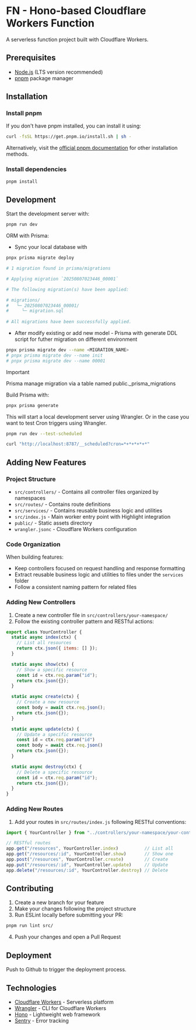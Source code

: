 # FN - Hono-based Cloudflare Workers Function

A serverless function project built with Cloudflare Workers.

## Prerequisites

- [Node.js](https://nodejs.org/) (LTS version recommended)
- [pnpm](https://pnpm.io/) package manager

## Installation

### Install pnpm

If you don't have pnpm installed, you can install it using:

```bash
curl -fsSL https://get.pnpm.io/install.sh | sh -
```

Alternatively, visit the [official pnpm documentation](https://pnpm.io/installation) for other installation methods.

### Install dependencies

```bash
pnpm install
```

## Development

Start the development server with:

```bash
pnpm run dev
```

ORM with Prisma:

- Sync your local database with
```bash
pnpx prisma migrate deploy
```
```bash
# 1 migration found in prisma/migrations

# Applying migration `20250807023446_00001`

# The following migration(s) have been applied:

# migrations/
#   └─ 20250807023446_00001/
#     └─ migration.sql
      
# All migrations have been successfully applied.
```

- After modify existing or add new model - Prisma with generate DDL script for futher migration on different environment

```bash
pnpx prisma migrate dev --name <MIGRATION_NAME>
# pnpx prisma migrate dev --name init
# pnpx prisma migrate dev --name 00001
```

> [!IMPORTANT]
>
> Prisma manage migration via a table named public._prisma_migrations

Build Prisma with:
```bash
pnpx prisma generate
```

This will start a local development server using Wrangler. Or in the case you want to test Cron triggers using Wrangler.

```bash
pnpm run dev --test-scheduled

curl "http://localhost:8787/__scheduled?cron=*+*+*+*+*"
```

## Adding New Features

### Project Structure

- `src/controllers/` - Contains all controller files organized by namespaces
- `src/routes/` - Contains route definitions
- `src/services/` - Contains reusable business logic and utilities
- `src/index.js` - Main worker entry point with Highlight integration
- `public/` - Static assets directory
- `wrangler.jsonc` - Cloudflare Workers configuration

### Code Organization

When building features:
- Keep controllers focused on request handling and response formatting
- Extract reusable business logic and utilities to files under the `services` folder
- Follow a consistent naming pattern for related files

### Adding New Controllers

1. Create a new controller file in `src/controllers/your-namespace/`
2. Follow the existing controller pattern and RESTful actions:

```javascript
export class YourController {
  static async index(ctx) {
    // List all resources
    return ctx.json({ items: [] });
  }

  static async show(ctx) {
    // Show a specific resource
    const id = ctx.req.param("id");
    return ctx.json({});
  }

  static async create(ctx) {
    // Create a new resource
    const body = await ctx.req.json();
    return ctx.json({});
  }

  static async update(ctx) {
    // Update a specific resource
    const id = ctx.req.param("id")
    const body = await ctx.req.json()
    return ctx.json({});
  }

  static async destroy(ctx) {
    // Delete a specific resource
    const id = ctx.req.param("id");
    return ctx.json({});
  }
}
```

### Adding New Routes

1. Add your routes in `src/routes/index.js` following RESTful conventions:

```javascript
import { YourController } from "../controllers/your-namespace/your-controller"

// RESTful routes
app.get("/resources", YourController.index)          // List all
app.get("/resources/:id", YourController.show)       // Show one
app.post("/resources", YourController.create)        // Create
app.put("/resources/:id", YourController.update)     // Update
app.delete("/resources/:id", YourController.destroy) // Delete
```

## Contributing

1. Create a new branch for your feature
2. Make your changes following the project structure
3. Run ESLint locally before submitting your PR:
```bash
pnpm run lint src/
```
4. Push your changes and open a Pull Request

## Deployment

Push to Github to trigger the deployment process.

## Technologies

- [Cloudflare Workers](https://workers.cloudflare.com/) - Serverless platform
- [Wrangler](https://developers.cloudflare.com/workers/wrangler/) - CLI for Cloudflare Workers
- [Hono](https://hono.dev/) - Lightweight web framework
- [Sentry](https://sentry.io/) - Error tracking

